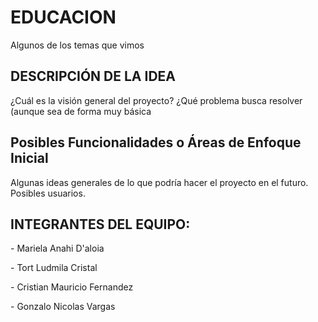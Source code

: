 # EDUCACION
</p>
Algunos de los temas que vimos 
</p>
<h2>DESCRIPCIÓN DE LA IDEA</h2>
¿Cuál es la visión general del proyecto? ¿Qué problema busca resolver (aunque sea de forma muy básica
<h2>Posibles Funcionalidades o Áreas de Enfoque Inicial</h2>
Algunas ideas generales de lo que podría hacer el proyecto en el futuro. Posibles usuarios.
<h2>INTEGRANTES DEL EQUIPO:</h2>
</p>
- Mariela Anahi D'aloia
</p>
- Tort Ludmila Cristal
</p>
- Cristian Mauricio Fernandez
</p>
- Gonzalo Nicolas Vargas
</p>
